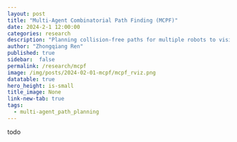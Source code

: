 ```yaml
---
layout: post
title: "Multi-Agent Combinatorial Path Finding (MCPF)"
date: 2024-2-1 12:00:00
categories: research
description: "Planning collision-free paths for multiple robots to visit many target locations"
author: "Zhongqiang Ren"
published: true
sidebar:  false
permalink: /research/mcpf
image: /img/posts/2024-02-01-mcpf/mcpf_rviz.png
datatable: true
hero_height: is-small
title_image: None
link-new-tab: true
tags:
  - multi-agent_path_planning
---
```


todo
